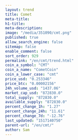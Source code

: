 ```yaml
---
layout: trend
title: Comet
meta-title: 
h1-title: 
meta-description: 
image: "/media/351090/cmt.png"
published: true
allow_search_engine: false
sitemap: false
enable_comment: false
sort_order: 929
permalink: "/en/cmt/trend.html"
coin_a_symbol: "CMT"
coin_a_name: "CometCoin"
coin_a_lower_case: "cmt"
price_usd: "0.253346"
price_btc: "0.00002156"
24h_volume_usd: "1437.06"
market_cap_usd: "872830.0"
total_supply: "872830.0"
available_supply: "872830.0"
percent_change_1h: "1.27"
percent_change_24h: "11.61"
percent_change_7d: "-12.76"
last_updated: "1517140750"
parent-url: "/en/cmt/"
author: Sam
---
```


